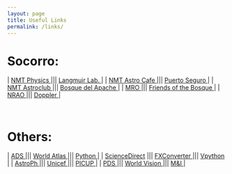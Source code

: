 ```yaml
---
layout: page
title: Useful Links
permalink: /links/
---
```


<!-- {% include image.html url="/images/icon_teaching.jpeg" caption="NMT Canvas Server" width=300 align="right" %} -->

<h1>Socorro:</h1> 

| <a href="http://physics.nmt.edu" target="_blank"> NMT Physics </a>				||| <a href="http://langmuir.nmt.edu" target="_blank">Langmuir Lab. </a>		|
| <a href="http://nmtastrocafe.blogspot.com" target="_blank"> NMT Astro Cafe </a>	||| <a href="http://psisafeharbor.org/index.php" target="_blank">Puerto Seguro </a>		|
| <a href="http://infohost.nmt.edu/~astro/" target="_blank"> NMT Astroclub </a>		||| <a href="http://www.fws.gov/southwest/refuges/newmex/bosque/" target="_blank">Bosque del Apache </a>	|
| <a href="http://mro.nmt.edu" target="_blank"> MRO </a> 							||| <a href="http://www.friendsofthebosque.org" target="_blank">Friends of the Bosque	</a>|
| <a href="http://nrao.edu" target="_blank"> NRAO </a>								||| <a href="http://radar.weather.gov/radar.php?rid=abx&product=N0R&overlay=11101111&loop=no" target="_blank">Doppler </a>				|

<br>

<h1>Others:</h1>

| <a href="http://adsabs.harvard.edu/abstract_service.html" target="_blank">ADS </a> 	||| <a href="http://go.hrw.com/atlas/" target="_blank">World Atlas </a>					||| <a href="http://www.python.org" target="_blank">Python </a>		|
| <a href="http://www.sciencedirect.com" target="_blank">ScienceDirect</a>  			||| <a href="http://www.oanda.com/currency/converter/" target="_blank">FXConverter </a>	||| <a href="http://vpython.org" target="_blank">Vpython </a>		|
| <a href="http://arxiv.org/archive/astro-ph" target="_blank">AstroPh </a>				||| <a href="http://www.unicef.org" target="_blank">Unicef </a>							||| <a href="http://www.compadre.org/picup/" target="_blank">PICUP	</a>		|
| <a href="http://atmos.nmsu.edu/Jupiter/jupiter.html" target="_blank">PDS </a>			||| <a href="http://www.worldvision.org" target="_blank">World Vision </a>				||| <a href="http://matterandinteractions.org" target="_blank">M&I </a>	|